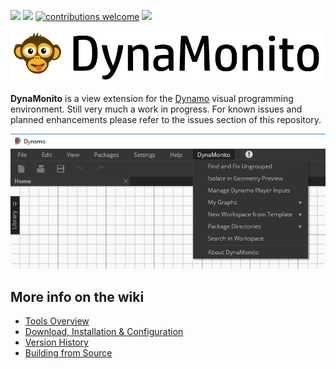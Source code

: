 [![](https://img.shields.io/badge/current%201.x%20version-1.3.1-brightgreen.svg)](https://github.com/andydandy74/Monito/releases/tag/v1.3.1) [![](https://img.shields.io/badge/current%202.x%20version-2.1.1-brightgreen.svg)](http://dynamopackages.com/)
[![contributions welcome](https://img.shields.io/badge/contributions-welcome-brightgreen.svg?style=flat)](https://github.com/andydandy74/Monito/blob/master/.github/CONTRIBUTING.md) [![](https://img.shields.io/twitter/follow/a_dieckmann.svg?label=Follow&style=social)](https://twitter.com/a_dieckmann)

![](https://raw.githubusercontent.com/andydandy74/Monito/master/logo/MonitoLogoWithText.png)

**DynaMonito** is a view extension for the [Dynamo](http://www.dynamobim.com) visual programming environment. Still very much a work in progress. For known issues and planned enhancements please refer to the issues section of this repository.

![](https://raw.githubusercontent.com/andydandy74/Monito/master/documentation/MonitoMenu.png)

## More info on the wiki

- [Tools Overview](https://github.com/andydandy74/Monito/wiki/Tools-Overview)
- [Download, Installation & Configuration](https://github.com/andydandy74/Monito/wiki/Download,-Installation-&-Configuration)
- [Version History](https://github.com/andydandy74/Monito/wiki/Version-history)
- [Building from Source](https://github.com/andydandy74/Monito/wiki/Building-from-Source)

